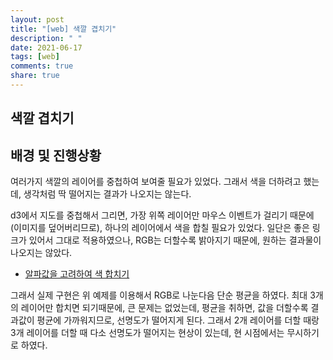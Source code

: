 ```yaml
---
layout: post
title: "[web] 색깔 겹치기"
description: " "
date: 2021-06-17
tags: [web]
comments: true
share: true
---
```



## 색깔 겹치기

## 배경 및 진행상황

여러가지 색깔의 레이어를 중첩하여 보여줄 필요가 있었다. 그래서 색을 더하려고 했는데, 생각처럼 딱 떨어지는 결과가 나오지는 않는다.

d3에서 지도를 중첩해서 그리면, 가장 위쪽 레이어만 마우스 이벤트가 걸리기 때문에 (이미지를 덮어버리므로), 하나의 레이어에서 색을 합칠 필요가 있었다.
일단은 좋은 링크가 있어서 그대로 적용하였으나, RGB는 더할수록 밝아지기 때문에, 원하는 결과물이 나오지는 않았다.

* [알파값을 고려하여 색 합치기](https://stackoverflow.com/questions/8743482/calculating-opacity-value-mathematically)

그래서 실제 구현은 위 예제를 이용해서 RGB로 나눈다음 단순 평균을 하였다. 최대 3개의 레이어만 합치면 되기때문에, 큰 문제는 없었는데, 평균을 취하면, 값을 더할수록 결과값이 평균에 가까워지므로, 선명도가 떨어지게 된다. 그래서 2개 레이어를 더할 때랑 3개 레이어를 더할 때 다소 선명도가 떨어지는 현상이 있는데, 현 시점에서는 무시하기로 하였다.

